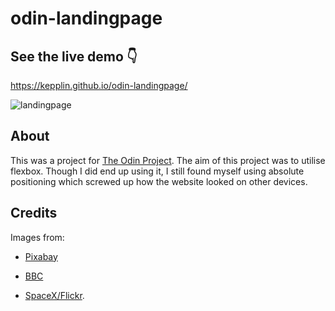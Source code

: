 # odin-landingpage

## See the live demo 👇

https://kepplin.github.io/odin-landingpage/

![landingpage](https://user-images.githubusercontent.com/107027281/211233173-610a3a5d-e441-49f5-8e83-c064d757b7b7.png)

## About

This was a project for [The Odin Project](https://www.theodinproject.com/lessons/foundations-landing-page). The aim of this project was to utilise flexbox. Though I did end up using it, I still found myself using absolute positioning which screwed up how the website looked on other devices.

## Credits
Images from:

- [Pixabay](https://pixabay.com/)

- [BBC](https://www.bbc.com/)

- [SpaceX/Flickr](https://www.flickr.com/photos/spacex/).




